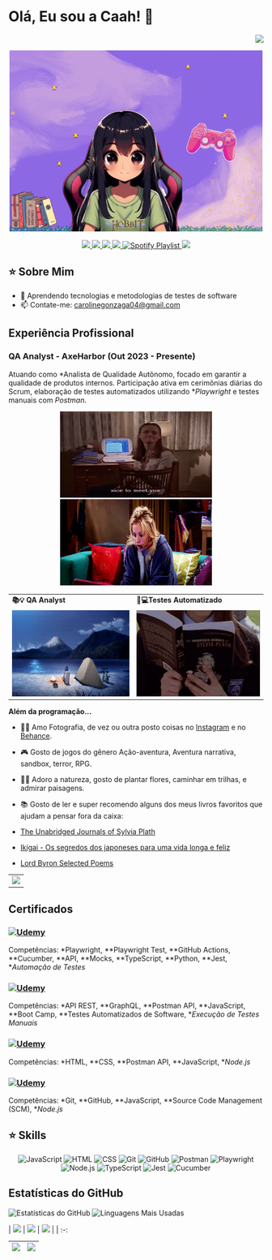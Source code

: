 # Olá, Eu sou a Caah! 👋

<img align="right" src="https://img.shields.io/github/followers/caahG?label=Follow&style=social"><br>
<div align="center">
  <a href="https://github.com/CaahG">
    <img align="center" src="/githubcarolimg.gif" width="500">
</a>
</div>
<br>

<div align="center">
  <!-- Work Links -->
  <a href="https://github.com/CaahG" target="_blank">
  <img src="https://img.shields.io/badge/GitHub-100000?style=for-the-badge&logo=github&logoColor=white" target="_blank">
  </a>
  <a href="https://www.linkedin.com/in/caroline-gonzaga-440072304/" target="_blank">
  <img src="https://img.shields.io/badge/-LinkedIn-%230077B5?style=for-the-badge&logo=linkedin&logoColor=white" target="_blank">
  </a>
  <a href="mailto:carolinegonzaga04@gmail.com">
  <img src="https://img.shields.io/badge/Gmail-D14836?style=for-the-badge&logo=gmail&logoColor=white">
  </a>
  
  <!-- Social Links -->
  <a href="https://www.instagram.com/caroll_.gonzaga/" target="_blank">
  <img src="https://img.shields.io/badge/-Instagram-%23E4405F?style=for-the-badge&logo=instagram&logoColor=white" target="_blank">
  </a>
  
  <!-- OTH Links -->
  <a href="https://open.spotify.com/playlist/6hMkYTEw6hpFTowtbBNxmk?si=5b1616a57ad7454c" target="_blank">
  <img src="https://img.shields.io/badge/Spotify-1DB954?style=for-the-badge&logo=spotify&logoColor=white" alt="Spotify Playlist">
  </a>  
  <a href="https://steamcommunity.com/id/chloegonzaga/" target="_blank">
  <img src="https://img.shields.io/badge/Steam-000000?style=for-the-badge&logo=steam&logoColor=white" target="_blank">
  </a>
</div>

## ⭐️ Sobre Mim

- 🌱 Aprendendo tecnologias e metodologias de testes de software
- 📫 Contate-me: [carolinegonzaga04@gmail.com](mailto:carolinegonzaga04@gmail.com)



## Experiência Profissional

### QA Analyst - AxeHarbor (Out 2023 - Presente)
Atuando como *Analista de Qualidade Autônomo, focado em garantir a qualidade de produtos internos. Participação ativa em cerimônias diárias do Scrum, elaboração de testes automatizados utilizando **Playwright* e testes manuais com *Postman*. 

<div align="center">
  <table>
    <tr>
      <td><b>📚💡 QA Analyst</b></td><img src="/gilmore.gif" width="300px" height="170px"> </td>
      <td><b>🧪💻Testes Automatizado</b></td><img src="/pennyprincess.gif" width="300px" height="170px"></td>
    </tr>
    <tr>
      <td><img src="/anime.gif" width="300px" height="170px"></td>
      <td><img src="/book.gif" width="300px" height="170px"> </td>
    </tr>
  </table>
</div>

<b>Além da programação...</b>

- 📸🎥 Amo Fotografia, de vez ou outra posto coisas no [Instagram](https://www.instagram.com/caroll_.gonzaga/) e no [Behance](https://www.behance.net/carolinegregrio).

- 🎮 Gosto de jogos do gênero Ação-aventura, Aventura narrativa, sandbox, terror, RPG.

- 🌳🥾 Adoro a natureza, gosto de plantar flores, caminhar em trilhas, e admirar paisagens.

- 📚 Gosto de ler e super recomendo alguns dos meus livros favoritos que ajudam a pensar fora da caixa:
- <a href='https://www.amazon.com.br/Unabridged-Journals-Sylvia-Plath/dp/0385720254?source=ps-sl-shoppingads-lpcontext&ref_=fplfs&psc=1&smid=A1ZZFT5FULY4LN'>The Unabridged Journals of Sylvia Plath</a>

- <a href='https://www.amazon.com.br/Ikigai-Segredos-Japoneses-Longa-Feliz/dp/8551002791'>Ikigai - Os segredos dos japoneses para uma vida longa e feliz</a>

- <a href='https://www.amazon.com.br/Byron-Selected-Poems-George-Gordon/dp/0140424504/'>Lord Byron Selected Poems</a>

<div align="center">
  <table>
    <tr>
      <td><img src="https://i.pinimg.com/originals/57/80/12/5780125f1228ed8cbfa2761d7aae4347.gif"></td>
    </tr>
  </table>
</div>


## Certificados

### [![Udemy](https://img.shields.io/badge/Udemy-Playwright%20Mastery-02b3e4?style=flat&logo=udemy)](https://www.udemy.com/certificate/UC-3374fb8f-2d7f-4c87-84a4-924555728bea)
Competências: *Playwright, **Playwright Test, **GitHub Actions, **Cucumber, **API, **Mocks, **TypeScript, **Python, **Jest, **Automação de Testes*

### [![Udemy](https://img.shields.io/badge/Udemy-Dominando%20Postman-02b3e4?style=flat&logo=udemy)](https://www.udemy.com/certificate/UC-2c19cab7-4497-4bdd-9c56-c8187f81ef71)
Competências: *API REST, **GraphQL, **Postman API, **JavaScript, **Boot Camp, **Testes Automatizados de Software, **Execução de Testes Manuais*

### [![Udemy](https://img.shields.io/badge/Udemy-Desenvolvimento%20Web%20para%20QAs-02b3e4?style=flat&logo=udemy)](https://www.udemy.com/certificate/UC-557bc88c-533b-422f-94d3-cafddfffe84c)
Competências: *HTML, **CSS, **Postman API, **JavaScript, **Node.js*

### [![Udemy](https://img.shields.io/badge/Udemy-Git%20Completo-02b3e4?style=flat&logo=udemy)](https://www.udemy.com/certificate/UC-7d4e53ae-3324-44dd-b8bb-fda67b532de4)
Competências: *Git, **GitHub, **JavaScript, **Source Code Management (SCM), **Node.js*

## ⭐️ Skills

<!--  <img height="160em" src="https://github-readme-stats.vercel.app/api?username=CaahG&show_icons=true&theme=synthwave&include_all_commits=true&count_private=true"/> -->

<div align="center">

<!-- JavaScript -->
<img src="https://img.shields.io/badge/-JavaScript-05122A?style=flat&logo=javascript" alt="JavaScript">

<!-- HTML -->
<img src="https://img.shields.io/badge/-HTML-05122A?style=flat&logo=HTML5" alt="HTML">

<!-- CSS -->
<img src="https://img.shields.io/badge/-CSS-05122A?style=flat&logo=CSS3&logoColor=1572B6" alt="CSS">
    
<!-- Git -->
<img src="https://img.shields.io/badge/-Git-05122A?style=flat&logo=git" alt="Git">

<!-- GitHub -->
<img src="https://img.shields.io/badge/-GitHub-05122A?style=flat&logo=github" alt="GitHub">

<!-- Postman -->
<img src="https://img.shields.io/badge/-Postman-05122A?style=flat&logo=postman" alt="Postman">

<!-- Playwright -->
<img src="https://img.shields.io/badge/-Playwright-05122A?style=flat&logo=playwright" alt="Playwright">

<!-- Node.js -->
<img src="https://img.shields.io/badge/-Node.js-05122A?style=flat&logo=node.js" alt="Node.js">

<!-- TypeScript -->
<img src="https://img.shields.io/badge/-TypeScript-05122A?style=flat&logo=typescript" alt="TypeScript">

<!-- Jest -->
<img src="https://img.shields.io/badge/-Jest-05122A?style=flat&logo=jest" alt="Jest">

<!-- Cucumber -->
<img src="https://img.shields.io/badge/-Cucumber-05122A?style=flat&logo=cucumber" alt="Cucumber">
    
<br>
</div>


## Estatísticas do GitHub
![Estatísticas do GitHub](https://github-readme-stats.vercel.app/api?username=caahG&show_icons=true&hide_border=true&theme=dark)
![Linguagens Mais Usadas](https://github-readme-stats.vercel.app/api/top-langs/?username=caahG&layout=compact&theme=dark&hide_border=true)
    
<!-- 
theme=ocean_dark 
tokyonight: 35AFA3 Green | BF91F3 Purple | 1A1B27 Dark 
-->
| ![](http://github-profile-summary-cards.vercel.app/api/cards/stats?username=CarolyneG&theme=tokyonight) | ![](http://github-profile-summary-cards.vercel.app/api/cards/repos-per-language?username=CarolyneG&hide=Html&theme=tokyonight) | ![](http://github-profile-summary-cards.vercel.app/api/cards/most-commit-language?username=CarolyneG&theme=tokyonight) |
| :-: 

| ![](http://github-profile-summary-cards.vercel.app/api/cards/profile-details?username=CarolyneG&theme=tokyonight) | ![](https://github-readme-streak-stats.herokuapp.com/?user=CarolyneG&theme=tokyonight&hide_border=true&date_format=M%20j%5B%2C%20Y%5D&background=1A1B27&stroke=35AFA3&ring=BF91F3&fire=BF91F3&currStreakNum=BF91F3&sideNums=BF91F3&currStreakLabel=BF91F3&sideLabels=BF91F3&dates=35AFA3) |
| :-: | :-: |


